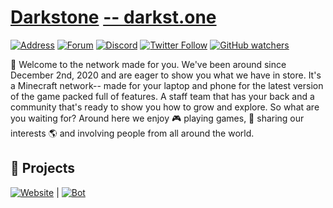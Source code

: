 # [Darkstone](https://darkst.one) [-- darkst.one](https://darkst.one)
[![Address](https://img.shields.io/badge/ip-darkst.one-ff9500?style=flat-square)](https://darkst.one/hc/getting-started#server-basics) [![Forum](https://img.shields.io/badge/forum-talk.darkst.one-ff9500?style=flat-square)](https://darkst.one/forum) [![Discord](https://img.shields.io/discord/782808436118650890?color=7289DA&label=chat&logo=discord&logoColor=fff&style=flat-square)](https://darkst.one/discord) [![Twitter Follow](https://img.shields.io/twitter/follow/darkstne?color=1da1f2&label=follow&logo=twitter&style=flat-square)](https://darkst.one/twitter) [![GitHub watchers](https://img.shields.io/github/watchers/darkstne/darkstone?color=229954&label=watch&logo=github&style=flat-square)](https://github.com/darkstne/darkstone/watchers)

👋 Welcome to the network made for you. We've been around since December 2nd, 2020 and are eager to show you what we have in store. It's a Minecraft network-- made for your laptop and phone for the latest version of the game packed full of features. A staff team that has your back and a community that's ready to show you how to grow and explore. So what are you waiting for? Around here we enjoy 🎮 playing games, 💬 sharing our interests 🌎 and involving people from all around the world. 

## 🚀 Projects
[![Website](https://img.shields.io/badge/-server%20website-202020?style=flat-square&logo=github)](https://github.com/darkstne/website) | [![Bot](https://img.shields.io/badge/-server%20discord%20bot-202020?style=flat-square&logo=github)](https://github.com/darkstne/bot)
